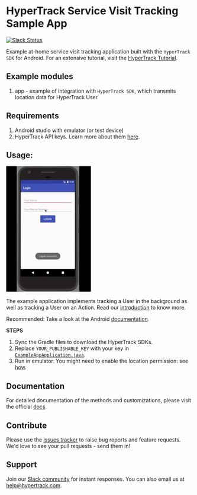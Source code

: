 # HyperTrack Service Visit Tracking Sample App
[![Slack Status](http://slack.hypertrack.com/badge.svg)](http://slack.hypertrack.com)

Example at-home service visit tracking application built with the `HyperTrack SDK` for Android. For an extensive tutorial, visit the [HyperTrack Tutorial](https://www.hypertrack.com/tutorials/service-visit-tracking-android).

## Example modules
1. app - example of integration with `HyperTrack SDK`, which transmits location data for HyperTrack User

## Requirements
1. Android studio with emulator (or test device)
2. HyperTrack API keys. Learn more about them [here](https://docs.hypertrack.com/gettingstarted/authentication.html).

## Usage:
![Driver example](readme-imgs/service-call-screenrecord.gif)

The example application implements tracking a User in the background as well as tracking a User on an Action. Read our [introduction](https://docs.hypertrack.com/) to know more.

Recommended: Take a look at the Android [documentation](https://docs.hypertrack.com/sdks/android/setup.html).

**STEPS**

1. Sync the Gradle files to download the HyperTrack SDKs.
2. Replace `YOUR_PUBLISHABLE_KEY` with your key in [`ExampleAppApplication.java`](https://github.com/hypertrack/service-visit-example-android/blob/master/app/src/main/java/com/hypertrack/service_visit_android/ExampleAppApplication.java).
3. Run in emulator. You might need to enable the location permission: see [how](readme-imgs/location.gif).

## Documentation
For detailed documentation of the methods and customizations, please visit the official [docs](https://docs.hypertrack.com/).

## Contribute
Please use the [issues tracker](https://github.com/hypertrack/service-visit-example-android/issues) to raise bug reports and feature requests. We'd love to see your pull requests - send them in!

## Support
Join our [Slack community](http://slack.hypertrack.com) for instant responses. You can also email us at help@hypertrack.com.

